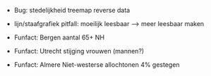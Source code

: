 - Bug: stedelijkheid treemap reverse data

- lijn/staafgrafiek pitfall: moeilijk leesbaar --> meer leesbaar maken

- Funfact: Bergen aantal 65+   NH
- Funfact: Utrecht stijging vrouwen (mannen?)
- Funfact: Almere Niet-westerse allochtonen 4% gestegen
